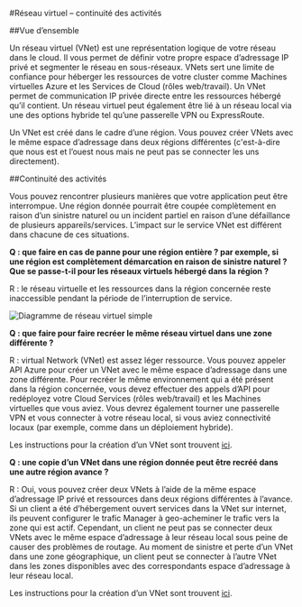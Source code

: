 <properties
    pageTitle="Procédure à suivre en cas d’une interruption de service Azure ayant un impact sur les réseaux virtuels Azure | Microsoft Azure"
    description="Découvrez la procédure à suivre en cas d’une interruption de service Azure ayant un impact sur les réseaux virtuels Azure."
    services="virtual-network"
    documentationCenter=""
    authors="NarayanAnnamalai"
    manager="jefco"
    editor=""/>

<tags
    ms.service="virtual-network"
    ms.workload="virtual-network"
    ms.tgt_pltfrm="na"
    ms.devlang="na"
    ms.topic="article"
    ms.date="05/16/2016"
    ms.author="narayan;aglick"/>

#<a name="virtual-network--business-continuity"></a>Réseau virtuel – continuité des activités

##<a name="overview"></a>Vue d’ensemble

Un réseau virtuel (VNet) est une représentation logique de votre réseau dans le cloud. Il vous permet de définir votre propre espace d’adressage IP privé et segmenter le réseau en sous-réseaux. VNets sert une limite de confiance pour héberger les ressources de votre cluster comme Machines virtuelles Azure et les Services de Cloud (rôles web/travail). Un VNet permet de communication IP privée directe entre les ressources hébergé qu’il contient. Un réseau virtuel peut également être lié à un réseau local via une des options hybride tel qu’une passerelle VPN ou ExpressRoute.
 
Un VNet est créé dans le cadre d’une région. Vous pouvez créer VNets avec le même espace d’adressage dans deux régions différentes (c'est-à-dire que nous est et l’ouest nous mais ne peut pas se connecter les uns directement). 

##<a name="business-continuity"></a>Continuité des activités

Vous pouvez rencontrer plusieurs manières que votre application peut être interrompue. Une région donnée pourrait être coupée complètement en raison d’un sinistre naturel ou un incident partiel en raison d’une défaillance de plusieurs appareils/services. L’impact sur le service VNet est différent dans chacune de ces situations.

**Q : que faire en cas de panne pour une région entière ? par exemple, si une région est complètement démarcation en raison de sinistre naturel ? Que se passe-t-il pour les réseaux virtuels hébergé dans la région ?**

R : le réseau virtuelle et les ressources dans la région concernée reste inaccessible pendant la période de l’interruption de service.

![Diagramme de réseau virtuel simple](./media/virtual-network-disaster-recovery-guidance/vnet.png)

**Q : que faire pour faire recréer le même réseau virtuel dans une zone différente ?**

R : virtual Network (VNet) est assez léger ressource. Vous pouvez appeler API Azure pour créer un VNet avec le même espace d’adressage dans une zone différente. Pour recréer le même environnement qui a été présent dans la région concernée, vous devez effectuer des appels d’API pour redéployez votre Cloud Services (rôles web/travail) et les Machines virtuelles que vous aviez. Vous devrez également tourner une passerelle VPN et vous connecter à votre réseau local, si vous aviez connectivité locaux (par exemple, comme dans un déploiement hybride).

Les instructions pour la création d’un VNet sont trouvent [ici](./virtual-networks-create-vnet-arm-pportal.md). 

**Q : une copie d’un VNet dans une région donnée peut être recréé dans une autre région avance ?**

R : Oui, vous pouvez créer deux VNets à l’aide de la même espace d’adressage IP privé et ressources dans deux régions différentes à l’avance. Si un client a été d’hébergement ouvert services dans la VNet sur internet, ils peuvent configurer le trafic Manager à geo-acheminer le trafic vers la zone qui est actif. Cependant, un client ne peut pas se connecter deux VNets avec le même espace d’adressage à leur réseau local sous peine de causer des problèmes de routage. Au moment de sinistre et perte d’un VNet dans une zone géographique, un client peut se connecter à l’autre VNet dans les zones disponibles avec des correspondants espace d’adressage à leur réseau local.

Les instructions pour la création d’un VNet sont trouvent [ici](./virtual-networks-create-vnet-arm-pportal.md).
